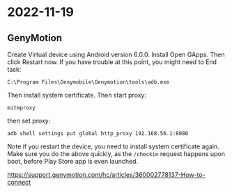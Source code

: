 # 2022-11-19

## GenyMotion

Create Virtual device using Android version 6.0.0. Install Open GApps. Then
click Restart now. If you have trouble at this point, you might need to End
task:

~~~
C:\Program Files\Genymobile\Genymotion\tools\adb.exe
~~~

Then install system certificate. Then start proxy:

~~~
mitmproxy
~~~

then set proxy:

~~~
adb shell settings put global http_proxy 192.168.56.1:8080
~~~

Note if you restart the device, you need to install system certificate again.
Make sure you do the above quickly, as the `/checkin` request happens upon
boot, before Play Store app is even launched.

https://support.genymotion.com/hc/articles/360002778137-How-to-connect
